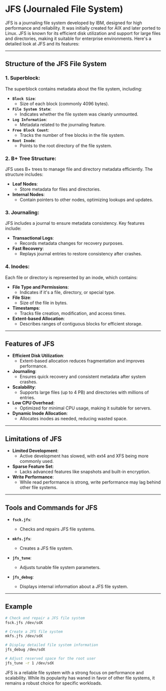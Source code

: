 # JFS (Journaled File System)

JFS is a journaling file system developed by IBM, designed for high performance and reliability. It was initially created for AIX and later ported to Linux. JFS is known for its efficient disk utilization and support for large files and directories, making it suitable for enterprise environments. Here's a detailed look at JFS and its features:

---

## Structure of the JFS File System

### 1. Superblock:
The superblock contains metadata about the file system, including:

- **`Block Size`**:
    - Size of each block (commonly 4096 bytes).
- **`File System State`**:
    - Indicates whether the file system was cleanly unmounted.
- **`Log Information`**:
    - Metadata related to the journaling feature.
- **`Free Block Count`**:
    - Tracks the number of free blocks in the file system.
- **`Root Inode`**:
    - Points to the root directory of the file system.

### 2. B+ Tree Structure:
JFS uses B+ trees to manage file and directory metadata efficiently. The structure includes:

- **Leaf Nodes**:
    - Store metadata for files and directories.
- **Internal Nodes**:
    - Contain pointers to other nodes, optimizing lookups and updates.

### 3. Journaling:
JFS includes a journal to ensure metadata consistency. Key features include:

- **Transactional Logs**:
    - Records metadata changes for recovery purposes.
- **Fast Recovery**:
    - Replays journal entries to restore consistency after crashes.

### 4. Inodes:
Each file or directory is represented by an inode, which contains:

- **File Type and Permissions**:
    - Indicates if it's a file, directory, or special type.
- **File Size**:
    - Size of the file in bytes.
- **Timestamps**:
    - Tracks file creation, modification, and access times.
- **Extent-based Allocation**:
    - Describes ranges of contiguous blocks for efficient storage.

---

## Features of JFS

- **Efficient Disk Utilization**:
    - Extent-based allocation reduces fragmentation and improves performance.
- **Journaling**:
    - Ensures quick recovery and consistent metadata after system crashes.
- **Scalability**:
    - Supports large files (up to 4 PB) and directories with millions of entries.
- **Low CPU Overhead**:
    - Optimized for minimal CPU usage, making it suitable for servers.
- **Dynamic Inode Allocation**:
    - Allocates inodes as needed, reducing wasted space.

---

## Limitations of JFS

- **Limited Development**:
    - Active development has slowed, with ext4 and XFS being more commonly used.
- **Sparse Feature Set**:
    - Lacks advanced features like snapshots and built-in encryption.
- **Write Performance**:
    - While read performance is strong, write performance may lag behind other file systems.

---

## Tools and Commands for JFS

- **`fsck.jfs`**:
    - Checks and repairs JFS file systems.

- **`mkfs.jfs`**:
    - Creates a JFS file system.

- **`jfs_tune`**:
    - Adjusts tunable file system parameters.

- **`jfs_debug`**:
    - Displays internal information about a JFS file system.

---

## Example

```bash
# Check and repair a JFS file system
fsck.jfs /dev/sdX

# Create a JFS file system
mkfs.jfs /dev/sdX

# Display detailed file system information
jfs_debug /dev/sdX

# Adjust reserved space for the root user
jfs_tune -r 1 /dev/sdX
```

JFS is a reliable file system with a strong focus on performance and scalability. While its popularity has waned in favor of other file systems, it remains a robust choice for specific workloads.

